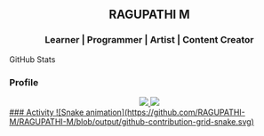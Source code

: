 
<h2 align="center">RAGUPATHI M</h2>
<h3 align="center">Learner | Programmer | Artist | Content Creator</h3

## GitHub Stats
### Profile
<div align="center">
  <a href="https://github.com/RAGUPATHI-M">
  <img height="180em" src="https://github-readme-stats.vercel.app/api?username=RAGUPATHI-M&show_icons=true&theme=dracula&include_all_commits=true&count_private=true"/>
  <img height="180em" src="https://github-readme-stats.vercel.app/api/top-langs/?username=RAGUPATHI-M&layout=compact&langs_count=7&theme=dracula"/>
</div>
### Activity
 ![Snake animation](https://github.com/RAGUPATHI-M/RAGUPATHI-M/blob/output/github-contribution-grid-snake.svg)